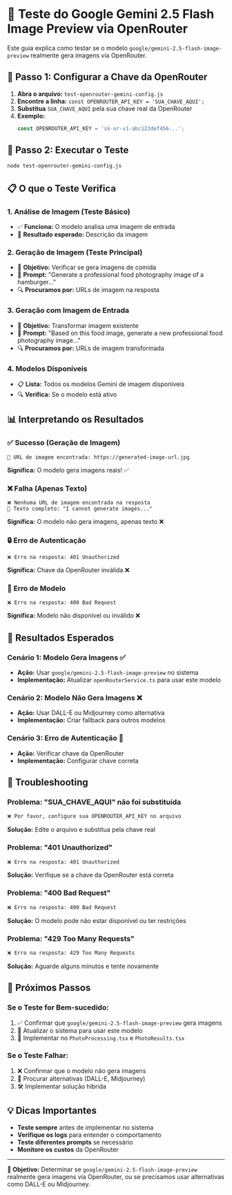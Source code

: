 # 🧪 Teste do Google Gemini 2.5 Flash Image Preview via OpenRouter

Este guia explica como testar se o modelo `google/gemini-2.5-flash-image-preview` realmente gera imagens via OpenRouter.

## 🔑 **Passo 1: Configurar a Chave da OpenRouter**

1. **Abra o arquivo:** `test-openrouter-gemini-config.js`
2. **Encontre a linha:** `const OPENROUTER_API_KEY = 'SUA_CHAVE_AQUI';`
3. **Substitua** `SUA_CHAVE_AQUI` pela sua chave real da OpenRouter
4. **Exemplo:**
   ```javascript
   const OPENROUTER_API_KEY = 'sk-or-v1-abc123def456...';
   ```

## 🚀 **Passo 2: Executar o Teste**

```bash
node test-openrouter-gemini-config.js
```

## 📋 **O que o Teste Verifica**

### **1. Análise de Imagem (Teste Básico)**
- ✅ **Funciona:** O modelo analisa uma imagem de entrada
- 📝 **Resultado esperado:** Descrição da imagem

### **2. Geração de Imagem (Teste Principal)**
- 🎯 **Objetivo:** Verificar se gera imagens de comida
- 📝 **Prompt:** "Generate a professional food photography image of a hamburger..."
- 🔍 **Procuramos por:** URLs de imagem na resposta

### **3. Geração com Imagem de Entrada**
- 🎯 **Objetivo:** Transformar imagem existente
- 📝 **Prompt:** "Based on this food image, generate a new professional food photography image..."
- 🔍 **Procuramos por:** URLs de imagem transformada

### **4. Modelos Disponíveis**
- 📋 **Lista:** Todos os modelos Gemini de imagem disponíveis
- 🔍 **Verifica:** Se o modelo está ativo

## 📊 **Interpretando os Resultados**

### **✅ Sucesso (Geração de Imagem)**
```
🎨 URL de imagem encontrada: https://generated-image-url.jpg
```
**Significa:** O modelo gera imagens reais! ✅

### **❌ Falha (Apenas Texto)**
```
❌ Nenhuma URL de imagem encontrada na resposta
📄 Texto completo: "I cannot generate images..."
```
**Significa:** O modelo não gera imagens, apenas texto ❌

### **🔒 Erro de Autenticação**
```
❌ Erro na resposta: 401 Unauthorized
```
**Significa:** Chave da OpenRouter inválida ❌

### **🚫 Erro de Modelo**
```
❌ Erro na resposta: 400 Bad Request
```
**Significa:** Modelo não disponível ou inválido ❌

## 🎯 **Resultados Esperados**

### **Cenário 1: Modelo Gera Imagens** ✅
- **Ação:** Usar `google/gemini-2.5-flash-image-preview` no sistema
- **Implementação:** Atualizar `openRouterService.ts` para usar este modelo

### **Cenário 2: Modelo Não Gera Imagens** ❌
- **Ação:** Usar DALL-E ou Midjourney como alternativa
- **Implementação:** Criar fallback para outros modelos

### **Cenário 3: Erro de Autenticação** 🔑
- **Ação:** Verificar chave da OpenRouter
- **Implementação:** Configurar chave correta

## 🔧 **Troubleshooting**

### **Problema: "SUA_CHAVE_AQUI" não foi substituída**
```bash
❌ Por favor, configure sua OPENROUTER_API_KEY no arquivo
```
**Solução:** Edite o arquivo e substitua pela chave real

### **Problema: "401 Unauthorized"**
```bash
❌ Erro na resposta: 401 Unauthorized
```
**Solução:** Verifique se a chave da OpenRouter está correta

### **Problema: "400 Bad Request"**
```bash
❌ Erro na resposta: 400 Bad Request
```
**Solução:** O modelo pode não estar disponível ou ter restrições

### **Problema: "429 Too Many Requests"**
```bash
❌ Erro na resposta: 429 Too Many Requests
```
**Solução:** Aguarde alguns minutos e tente novamente

## 📝 **Próximos Passos**

### **Se o Teste for Bem-sucedido:**
1. ✅ Confirmar que `google/gemini-2.5-flash-image-preview` gera imagens
2. 🔄 Atualizar o sistema para usar este modelo
3. 🚀 Implementar no `PhotoProcessing.tsx` e `PhotoResults.tsx`

### **Se o Teste Falhar:**
1. ❌ Confirmar que o modelo não gera imagens
2. 🔄 Procurar alternativas (DALL-E, Midjourney)
3. 🛠️ Implementar solução híbrida

## 💡 **Dicas Importantes**

- **Teste sempre** antes de implementar no sistema
- **Verifique os logs** para entender o comportamento
- **Teste diferentes prompts** se necessário
- **Monitore os custos** da OpenRouter

---

**🎯 Objetivo:** Determinar se `google/gemini-2.5-flash-image-preview` realmente gera imagens via OpenRouter, ou se precisamos usar alternativas como DALL-E ou Midjourney.
